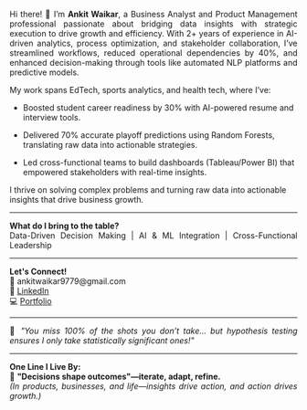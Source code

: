 <p align="justify">
Hi there! 👋 I’m <b>Ankit Waikar</b>, a Business Analyst and Product Management professional passionate about bridging data insights with strategic execution to drive growth and efficiency. With 2+ years of experience in AI-driven analytics, process optimization, and stakeholder collaboration, I’ve streamlined workflows, reduced operational dependencies by 40%, and enhanced decision-making through tools like automated NLP platforms and predictive models.

My work spans EdTech, sports analytics, and health tech, where I’ve:

- Boosted student career readiness by 30% with AI-powered resume and interview tools.

- Delivered 70% accurate playoff predictions using Random Forests, translating raw data into actionable strategies.

- Led cross-functional teams to build dashboards (Tableau/Power BI) that empowered stakeholders with real-time insights.

I thrive on solving complex problems and turning raw data into actionable insights that drive business growth.
</p>

<hr>

<p align="justify">
<b>What do I bring to the table?</b><br>
Data-Driven Decision Making | AI & ML Integration | Cross-Functional Leadership<br>


</p>

<hr>

<p align="justify">
<b>Let's Connect!</b><br>
📧 ankitwaikar9779@gmail.com<br>
🤝 <a href="https://www.linkedin.com/in/ankitwaikar/">LinkedIn</a><br>
💻 <a href="https://sites.google.com/view/awaikar/">Portfolio</a>
</p>

<hr>

<p align="justify">
🔢 <i>"You miss 100% of the shots you don’t take… but hypothesis testing ensures I only take statistically significant ones!"</i>
</p>

<hr>

<p align="justify">
<b>One Line I Live By:</b><br>
📜 <b>"Decisions shape outcomes"—iterate, adapt, refine.</b><br>
<i>(In products, businesses, and life—insights drive action, and action drives growth.)</i>
</p>
 
